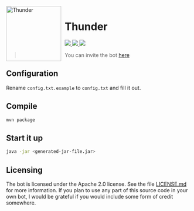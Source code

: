 <img width="150" height="150" align="left" style="float: left; margin: 0 10px 0 0;" alt="Thunder" src="https://cdn.discordapp.com/avatars/580626972741337088/5d0a676eab9365c294dbd59f2a0d5d36.png?size=2048">

# Thunder

  <a href="https://opensource.org/licenses/Apache-2.0">
    <img src="https://img.shields.io/badge/License-Apache%202.0-blue.svg">
  </a>
  <a href="https://discord.gg/ZEFrfj5">
    <img src="https://discordapp.com/api/guilds/582372920047829014/embed.png">
  </a>
  <a href="https://dependabot.com">
    <img src="https://api.dependabot.com/badges/status?host=github&repo=SharifPoetra/thunder-java&identifier=210757811">
  </a> 
  
> You can invite the bot [here](https://discordapp.com/oauth2/authorize?client_id=580626972741337088&scope=bot&permissions=70642768&guild_id=0)  
      
      
## Configuration

Rename `config.txt.example` to `config.txt` and fill it out.

## Compile

```bash
mvn package
```

## Start it up

```bash
java -jar <generated-jar-file.jar>
```

## Licensing

The bot is licensed under the Apache 2.0 license. See the file [LICENSE.md](https://github.com/SharifPoetra/thunder-java/blob/master/LICENSE.md) for more information. If you plan to use any part of this source code in your own bot, I would be grateful if you would include some form of credit somewhere.
